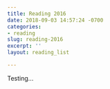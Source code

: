 ```yaml
---
title: Reading 2016
date: 2018-09-03 14:57:24 -0700
categories:
- reading
slug: reading-2016
excerpt: ''
layout: reading_list

---
```

Testing...